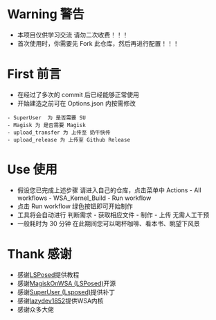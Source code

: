# Warning 警告
- 本项目仅供学习交流 请勿二次收费！！！
- 首次使用时，你需要先 Fork 此仓库，然后再进行配置！！！
# First 前言
- 在经过了多次的 commit 后已经能够正常使用
- 开始建造之前可在 Options.json 内按需修改
```
- SuperUser  为 是否需要 SU
- Magisk 为 是否需要 Magisk
- upload_transfer 为 上传至 奶牛快传
- upload_release 为 上传至 Github Release
```
# Use 使用
- 假设您已完成上述步骤 请进入自己的仓库，点击菜单中 Actions - All workflows - WSA_Kernel_Build - Run workflow
- 点击 Run workflow 绿色按钮即可开始制作
- 工具将会自动进行 判断需求 - 获取相应文件 - 制作 - 上传 无需人工干预
- 一般耗时为 30 分钟 在此期间您可以喝杯咖啡、看本书、眺望下风景
# Thank 感谢
- 感谢[LSPosed](https://github.com/LSPosed)提供教程
- 感谢[MagiskOnWSA (LSPosed)](https://github.com/LSPosed/MagiskOnWSA)开源
- 感谢[SuperUser (Lsposed)](https://github.com/LSPosed/WSA-Kernel-SU)提供补丁
- 感谢[lazydev1852](https://github.com/lazydev1852/WSA-Linux-Kernel)提供WSA内核
- 感谢众多大佬
